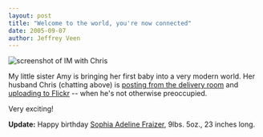 ```yaml
---
layout: post
title: "Welcome to the world, you're now connected"
date: 2005-09-07
author: Jeffrey Veen
---
```

<img src="http://veen.com/jeff/images/chris_chat.jpg" alt="screenshot of IM with Chris" />

My little sister Amy is bringing her first baby into a very modern world. Her husband Chris (chatting above) is <a href="http://www.veen.com/amy/">posting from the delivery room</a> and <a href="http://www.flickr.com/photos/49503081216@N01/41207605/">uploading to Flickr</a> -- when he's not otherwise preoccupied.

Very exciting!

<strong>Update:</strong> Happy birthday <a href="http://www.flickr.com/photos/49503081216@N01/41274105">Sophia Adeline Fraizer</a>, 9lbs. 5oz., 23 inches long.
